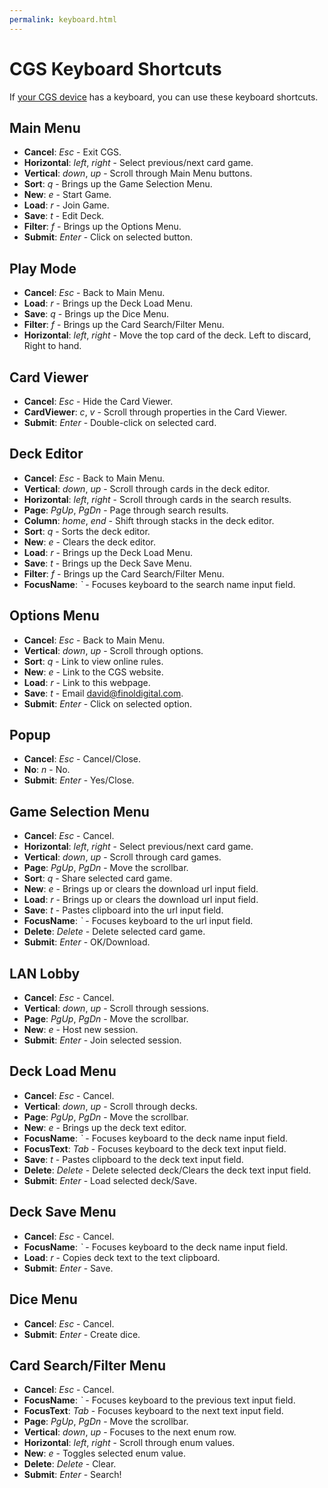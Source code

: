 ```yaml
---
permalink: keyboard.html
---
```


# CGS Keyboard Shortcuts
If [your CGS device](index.html#play-anywhere) has a keyboard, you can use these keyboard shortcuts.

## Main Menu
- **Cancel**: *Esc* - Exit CGS.
- **Horizontal**: *left*, *right* - Select previous/next card game.
- **Vertical**: *down*, *up* - Scroll through Main Menu buttons.
- **Sort**: *q* - Brings up the Game Selection Menu.
- **New**: *e* - Start Game.
- **Load**: *r* - Join Game.
- **Save**: *t* - Edit Deck.
- **Filter**: *f* - Brings up the Options Menu.
- **Submit**: *Enter* - Click on selected button.

## Play Mode
- **Cancel**: *Esc* - Back to Main Menu.
- **Load**: *r* - Brings up the Deck Load Menu.
- **Save**: *q* - Brings up the Dice Menu.
- **Filter**: *f* - Brings up the Card Search/Filter Menu.
- **Horizontal**: *left*, *right* - Move the top card of the deck. Left to discard, Right to hand.

## Card Viewer
- **Cancel**: *Esc* - Hide the Card Viewer.
- **CardViewer**: *c*, *v* - Scroll through properties in the Card Viewer.
- **Submit**: *Enter* - Double-click on selected card.

## Deck Editor
- **Cancel**: *Esc* - Back to Main Menu.
- **Vertical**: *down*, *up* - Scroll through cards in the deck editor.
- **Horizontal**: *left*, *right* - Scroll through cards in the search results.
- **Page**: *PgUp*, *PgDn* - Page through search results.
- **Column**: *home*, *end* - Shift through stacks in the deck editor.
- **Sort**: *q* - Sorts the deck editor.
- **New**: *e* - Clears the deck editor.
- **Load**: *r* - Brings up the Deck Load Menu.
- **Save**: *t* - Brings up the Deck Save Menu.
- **Filter**: *f* - Brings up the Card Search/Filter Menu.
- **FocusName**: *\`* - Focuses keyboard to the search name input field.

## Options Menu
- **Cancel**: *Esc* - Back to Main Menu.
- **Vertical**: *down*, *up* - Scroll through options.
- **Sort**: *q* - Link to view online rules.
- **New**: *e* - Link to the CGS website.
- **Load**: *r* - Link to this webpage.
- **Save**: *t* - Email <david@finoldigital.com>.
- **Submit**: *Enter* - Click on selected option.

## Popup
- **Cancel**: *Esc* - Cancel/Close.
- **No**: *n* - No.
- **Submit**: *Enter* - Yes/Close.

## Game Selection Menu
- **Cancel**: *Esc* - Cancel.
- **Horizontal**: *left*, *right* - Select previous/next card game.
- **Vertical**: *down*, *up* - Scroll through card games.
- **Page**: *PgUp*, *PgDn* - Move the scrollbar.
- **Sort**: *q* - Share selected card game.
- **New**: *e* - Brings up or clears the download url input field.
- **Load**: *r* - Brings up or clears the download url input field.
- **Save**: *t* - Pastes clipboard into the url input field.
- **FocusName**: *\`* - Focuses keyboard to the url input field.
- **Delete**: *Delete* - Delete selected card game.
- **Submit**: *Enter* - OK/Download.

## LAN Lobby
- **Cancel**: *Esc* - Cancel.
- **Vertical**: *down*, *up* - Scroll through sessions.
- **Page**: *PgUp*, *PgDn* - Move the scrollbar.
- **New**: *e* - Host new session.
- **Submit**: *Enter* - Join selected session.

## Deck Load Menu
- **Cancel**: *Esc* - Cancel.
- **Vertical**: *down*, *up* - Scroll through decks.
- **Page**: *PgUp*, *PgDn* - Move the scrollbar.
- **New**: *e* - Brings up the deck text editor.
- **FocusName**: *\`* - Focuses keyboard to the deck name input field.
- **FocusText**: *Tab* - Focuses keyboard to the deck text input field.
- **Save**: *t* - Pastes clipboard to the deck text input field.
- **Delete**: *Delete* - Delete selected deck/Clears the deck text input field.
- **Submit**: *Enter* - Load selected deck/Save.

## Deck Save Menu
- **Cancel**: *Esc* - Cancel.
- **FocusName**: *\`* - Focuses keyboard to the deck name input field.
- **Load**: *r* - Copies deck text to the text clipboard.
- **Submit**: *Enter* - Save.

## Dice Menu
- **Cancel**: *Esc* - Cancel.
- **Submit**: *Enter* - Create dice.

## Card Search/Filter Menu
- **Cancel**: *Esc* - Cancel.
- **FocusName**: *\`* - Focuses keyboard to the previous text input field.
- **FocusText**: *Tab* - Focuses keyboard to the next text input field.
- **Page**: *PgUp*, *PgDn* - Move the scrollbar.
- **Vertical**: *down*, *up* - Focuses to the next enum row.
- **Horizontal**: *left*, *right* - Scroll through enum values.
- **New**: *e* - Toggles selected enum value.
- **Delete**: *Delete* - Clear.
- **Submit**: *Enter* - Search!
